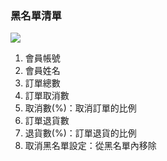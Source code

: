 ### 黑名單清單

![](RackMultipart20230424-1-nn9xl2_html_402ab5f0af7c8896.png)

1. 會員帳號
2. 會員姓名
3. 訂單總數
4. 訂單取消數
5. 取消數(%)：取消訂單的比例
6. 訂單退貨數
7. 退貨數(%)：訂單退貨的比例
8. 取消黑名單設定：從黑名單內移除
